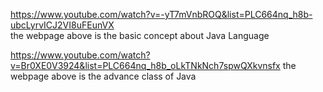 https://www.youtube.com/watch?v=-yT7mVnbROQ&list=PLC664nq_h8b-ubcLyrvICJ2VI8uFEunVX  
the webpage above is the basic concept about Java Language 

https://www.youtube.com/watch?v=Br0XE0V3924&list=PLC664nq_h8b_oLkTNkNch7spwQXkvnsfx
the webpage above is the advance class of Java 
